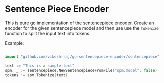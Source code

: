 Sentence Piece Encoder
======================

This is pure go implementation of the sentencepiece encoder.
Create an encoder for the given sentencepiece model and then use
use the `Tokenize` function to split the input text into tokens.

Example:

```go

import "github.com/vikesh-raj/go-sentencepiece-encoder/sentencepiece"

text := "This is a sample text"
spm, _ := sentencepiece.NewSentencepieceFromFile("spm.model", false)
tokens := spm.Tokenize(text)

```
